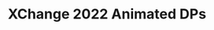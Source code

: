 ---
title: XChange 2022 Animated DPs
redirect_to: https://drive.google.com/drive/folders/1s3xAUMCKkiOqPXNClA9kj37Mu_gF-IWr?usp=sharing
redirect_from: 
  - /XCAnimatedDPs
  - /xcanimateddps
---